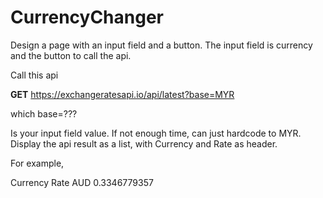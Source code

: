 # CurrencyChanger

Design a page with an input field and a button. The input field is currency and the button to call the api.
 
 Call this api 
 
 <b>GET</b>
 https://exchangeratesapi.io/api/latest?base=MYR
 
 which base=???
 
 Is your input field value. If not enough time, can just hardcode to MYR.
 Display the api result as a list, with Currency and Rate as header.
 
 For example,
 
 Currency Rate
 AUD 0.3346779357
